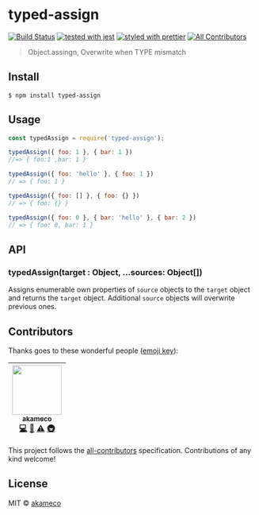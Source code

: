 # typed-assign
[![Build Status](https://travis-ci.org/akameco/typed-assign.svg?branch=master)](https://travis-ci.org/akameco/typed-assign)
[![tested with jest](https://img.shields.io/badge/tested_with-jest-99424f.svg)](https://github.com/facebook/jest)
[![styled with prettier](https://img.shields.io/badge/styled_with-prettier-ff69b4.svg)](https://github.com/prettier/prettier)
[![All Contributors](https://img.shields.io/badge/all_contributors-1-orange.svg?style=flat-square)](#contributors)

> Object.assingn, Overwrite when TYPE mismatch


## Install

```
$ npm install typed-assign
```

## Usage

```js
const typedAssign = require('typed-assign');

typedAssign({ foo: 1 }, { bar: 1 })
//=> { foo:1 ,bar: 1 }

typedAssign({ foo: 'hello' }, { foo: 1 })
// => { foo: 1 }

typedAssign({ foo: [] }, { foo: {} })
// => { foo: {} }

typedAssign({ foo: 0 }, { bar: 'hello' }, { bar: 2 })
// => { foo: 0, bar: 1 }
```

## API

### typedAssign(target : Object, ...sources: Object[])
Assigns enumerable own properties of `source` objects to the `target` object and returns the `target` object. Additional `source` objects will overwrite previous ones.

## Contributors

Thanks goes to these wonderful people ([emoji key](https://github.com/kentcdodds/all-contributors#emoji-key)):

<!-- ALL-CONTRIBUTORS-LIST:START - Do not remove or modify this section -->
| [<img src="https://avatars2.githubusercontent.com/u/4002137?v=4" width="100px;"/><br /><sub>akameco</sub>](http://akameco.github.io)<br />[💻](https://github.com/akameco/typed-assign/commits?author=akameco "Code") [📖](https://github.com/akameco/typed-assign/commits?author=akameco "Documentation") [⚠️](https://github.com/akameco/typed-assign/commits?author=akameco "Tests") [🚇](#infra-akameco "Infrastructure (Hosting, Build-Tools, etc)") |
| :---: |
<!-- ALL-CONTRIBUTORS-LIST:END -->

This project follows the [all-contributors](https://github.com/kentcdodds/all-contributors) specification. Contributions of any kind welcome!

## License

MIT © [akameco](http://akameco.github.io)
